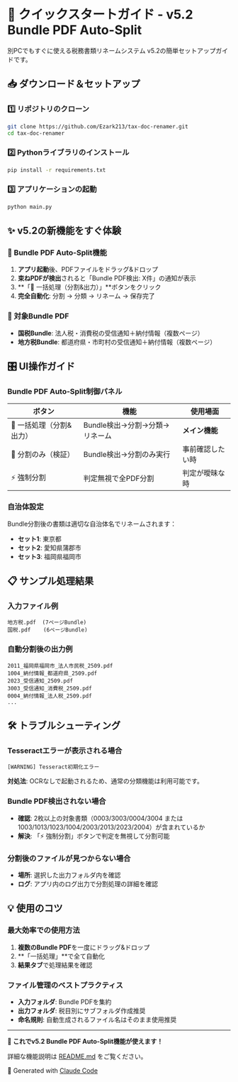 # 🚀 クイックスタートガイド - v5.2 Bundle PDF Auto-Split

別PCでもすぐに使える税務書類リネームシステム v5.2の簡単セットアップガイドです。

## 📥 ダウンロード＆セットアップ

### 1️⃣ リポジトリのクローン
```bash
git clone https://github.com/Ezark213/tax-doc-renamer.git
cd tax-doc-renamer
```

### 2️⃣ Pythonライブラリのインストール
```bash
pip install -r requirements.txt
```

### 3️⃣ アプリケーションの起動
```bash
python main.py
```

## ✨ v5.2の新機能をすぐ体験

### 🎯 Bundle PDF Auto-Split機能
1. **アプリ起動**後、PDFファイルをドラッグ&ドロップ
2. **束ねPDFが検出**されると「Bundle PDF検出: X件」の通知が表示
3. **「🚀 一括処理（分割&出力）」**ボタンをクリック
4. **完全自動化**: 分割 → 分類 → リネーム → 保存完了

### 📄 対象Bundle PDF
- **国税Bundle**: 法人税・消費税の受信通知＋納付情報（複数ページ）
- **地方税Bundle**: 都道府県・市町村の受信通知＋納付情報（複数ページ）

## 🎛️ UI操作ガイド

### Bundle PDF Auto-Split制御パネル
| ボタン | 機能 | 使用場面 |
|--------|------|----------|
| 🚀 一括処理（分割&出力） | Bundle検出→分割→分類→リネーム | **メイン機能** |
| 📄 分割のみ（検証） | Bundle検出→分割のみ実行 | 事前確認したい時 |
| ⚡ 強制分割 | 判定無視で全PDF分割 | 判定が曖昧な時 |

### 自治体設定
Bundle分割後の書類は適切な自治体名でリネームされます：
- **セット1**: 東京都
- **セット2**: 愛知県蒲郡市  
- **セット3**: 福岡県福岡市

## 📋 サンプル処理結果

### 入力ファイル例
```
地方税.pdf  (7ページBundle)
国税.pdf    (6ページBundle)
```

### 自動分割後の出力例
```
2011_福岡県福岡市_法人市民税_2509.pdf
1004_納付情報_都道府県_2509.pdf
2023_受信通知_2509.pdf
3003_受信通知_消費税_2509.pdf
0004_納付情報_法人税_2509.pdf
...
```

## 🛠️ トラブルシューティング

### Tesseractエラーが表示される場合
```
[WARNING] Tesseract初期化エラー
```
**対処法**: OCRなしで起動されるため、通常の分類機能は利用可能です。

### Bundle PDF検出されない場合
- **確認**: 2枚以上の対象書類（0003/3003/0004/3004 または 1003/1013/1023/1004/2003/2013/2023/2004）が含まれているか
- **解決**: 「⚡ 強制分割」ボタンで判定を無視して分割可能

### 分割後のファイルが見つからない場合
- **場所**: 選択した出力フォルダ内を確認
- **ログ**: アプリ内のログ出力で分割処理の詳細を確認

## 💡 使用のコツ

### 最大効率での使用方法
1. **複数のBundle PDF**を一度にドラッグ&ドロップ
2. **「一括処理」**で全て自動化
3. **結果タブ**で処理結果を確認

### ファイル管理のベストプラクティス
- **入力フォルダ**: Bundle PDFを集約
- **出力フォルダ**: 税目別にサブフォルダ作成推奨
- **命名規則**: 自動生成されるファイル名はそのまま使用推奨

---

**🎉 これでv5.2 Bundle PDF Auto-Split機能が使えます！**

詳細な機能説明は [README.md](README.md) をご覧ください。

🤖 Generated with [Claude Code](https://claude.ai/code)
